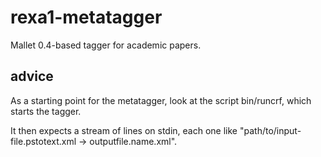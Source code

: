 rexa1-metatagger
================

Mallet 0.4-based tagger for academic papers.

## advice

As a starting point for the metatagger, look at the script bin/runcrf, which starts the tagger. 

It then expects a stream of lines on stdin, each one like "path/to/input-file.pstotext.xml -> outputfile.name.xml".

